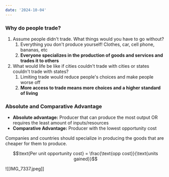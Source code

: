 ```yaml
---
date: '2024-10-04'
---
```

### Why do people trade?
1. Assume people didn't trade. What things would you have to go without?
	1. Everything you don't produce yourself! Clothes, car, cell phone, bananas, etc
	2. **Everyone specializes in the production of goods and services and trades it to others**
2. What would life be like if cities couldn't trade with cities or states couldn't trade with states?
	1. Limiting trade would reduce people's choices and make people worse off
	2. **More access to trade means more choices and a higher standard of living**

### Absolute and Comparative Advantage
- **Absolute advantage:** Producer that can produce the most output OR requires the least amount of inputs/resources
- **Comparative Advantage:** Producer with the lowest opportunity cost

Companies and countries should specialize in producing the goods that are cheaper for them to produce.

$$\text{Per unit opportunity cost} = \frac{\text{opp cost}}{\text{units gained}}$$

![[IMG_7337.jpeg]]